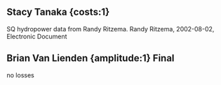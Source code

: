 ## Stacy Tanaka {costs:1} 
SQ hydropower data from Randy Ritzema.
Randy Ritzema, 2002-08-02, Electronic Document

## Brian Van Lienden {amplitude:1} Final
no losses

